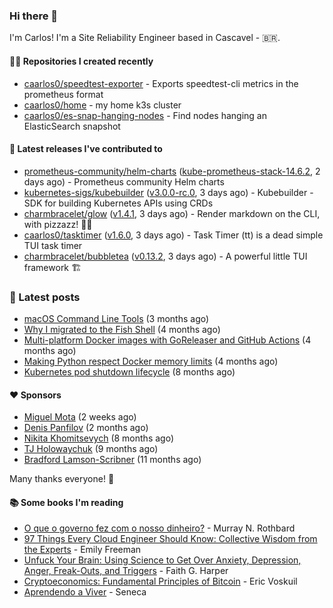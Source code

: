 ### Hi there 👋

I'm Carlos! I'm a Site Reliability Engineer based in Cascavel - 🇧🇷.

#### 👨‍💻 Repositories I created recently
- [caarlos0/speedtest-exporter](https://github.com/caarlos0/speedtest-exporter) - Exports speedtest-cli metrics in the prometheus format
- [caarlos0/home](https://github.com/caarlos0/home) - my home k3s cluster
- [caarlos0/es-snap-hanging-nodes](https://github.com/caarlos0/es-snap-hanging-nodes) - Find nodes hanging an ElasticSearch snapshot

#### 🚀 Latest releases I've contributed to


- [prometheus-community/helm-charts](https://github.com/prometheus-community/helm-charts) ([kube-prometheus-stack-14.6.2](https://github.com/prometheus-community/helm-charts/releases/tag/kube-prometheus-stack-14.6.2), 2 days ago) - Prometheus community Helm charts
- [kubernetes-sigs/kubebuilder](https://github.com/kubernetes-sigs/kubebuilder) ([v3.0.0-rc.0](https://github.com/kubernetes-sigs/kubebuilder/releases/tag/v3.0.0-rc.0), 3 days ago) - Kubebuilder - SDK for building Kubernetes APIs using CRDs
- [charmbracelet/glow](https://github.com/charmbracelet/glow) ([v1.4.1](https://github.com/charmbracelet/glow/releases/tag/v1.4.1), 3 days ago) - Render markdown on the CLI, with pizzazz! 💅🏻
- [caarlos0/tasktimer](https://github.com/caarlos0/tasktimer) ([v1.6.0](https://github.com/caarlos0/tasktimer/releases/tag/v1.6.0), 3 days ago) - Task Timer (tt) is a dead simple TUI task timer
- [charmbracelet/bubbletea](https://github.com/charmbracelet/bubbletea) ([v0.13.2](https://github.com/charmbracelet/bubbletea/releases/tag/v0.13.2), 3 days ago) - A powerful little TUI framework 🏗

### 📄 Latest posts
- [macOS Command Line Tools](https://carlosbecker.com/posts/xcode-select/) (3 months ago)
- [Why I migrated to the Fish Shell](https://carlosbecker.com/posts/fish/) (4 months ago)
- [Multi-platform Docker images with GoReleaser and GitHub Actions](https://carlosbecker.com/posts/multi-platform-docker-images-goreleaser-gh-actions/) (4 months ago)
- [Making Python respect Docker memory limits](https://carlosbecker.com/posts/python-docker-limits/) (4 months ago)
- [Kubernetes pod shutdown lifecycle](https://carlosbecker.com/posts/k8s-pod-shutdown-lifecycle/) (8 months ago)

#### ❤️ Sponsors
- [Miguel Mota](https://github.com/miguelmota) (2 weeks ago)
- [Denis Panfilov](https://github.com/flaticols) (2 months ago)
- [Nikita Khomitsevych](https://github.com/hamsternik) (8 months ago)
- [TJ Holowaychuk](https://github.com/tj) (9 months ago)
- [Bradford Lamson-Scribner](https://github.com/bradford-hamilton) (11 months ago)

Many thanks everyone! 🙏

#### 📚 Some books I'm reading
- [O que o governo fez com o nosso dinheiro?](https://www.goodreads.com/book/show/25266290-o-que-o-governo-fez-com-o-nosso-dinheiro) - Murray N. Rothbard
- [97 Things Every Cloud Engineer Should Know: Collective Wisdom from the Experts](https://www.goodreads.com/book/show/53483754-97-things-every-cloud-engineer-should-know) - Emily Freeman
- [Unfuck Your Brain: Using Science to Get Over Anxiety, Depression, Anger, Freak-Outs, and Triggers](https://www.goodreads.com/book/show/34885438-unfuck-your-brain) - Faith G. Harper
- [Cryptoeconomics: Fundamental Principles of Bitcoin](https://www.goodreads.com/book/show/56919322-cryptoeconomics) - Eric Voskuil
- [Aprendendo a Viver](https://www.goodreads.com/book/show/28219486-aprendendo-a-viver) - Seneca
